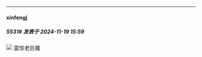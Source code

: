 ﻿
*****

####  xinfengj  
##### 5531#       发表于 2024-11-19 15:59

<img src="https://p.sda1.dev/20/4dd4396c70e6e23c9a01e44ed7470760/CMP_20241119155901769.jpg" referrerpolicy="no-referrer">
震惊老巨魔

